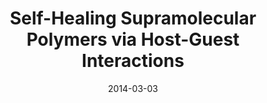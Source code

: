 ---
title: "Self-Healing Supramolecular Polymers via Host-Guest Interactions"
collection: publications
category: manuscripts
permalink: /publications/Publications-2014-COC
excerpt: "<p style='text-align:justify'>Self-healing or self-repairing materials are ‘smart materials’ that repair damage caused by mechanical force and are a key development of 21st century materials chemistry and engineering. In this review we describe a few excellent examples of self-healing supramolecular polymers based on host-guest interactions and discuss their advantages and versatility.</p><img src='/images/GA/Publications-2014-COC.jpg' style='width: 400px; border-radius: 20px; display: block; margin: 0 auto;'>"
date: 2014-03-03
venue: 'Current Organic Chemistry'
slidesurl: https://doi.org/10.2174/1385272819666140514005435
paperurl: /files/pdf/Publications-2014-COC.pdf
bibtexurl: /files/bib/Publications-2014-COC.bib
citation: 'Liu S.; <em><strong>Gong, W.</strong></em>;Yang X. Self-Healing Supramolecular Polymers via Host-Guest Interactions <em>Current Organic Chemistry</em> <strong>2014</strong>, <em>18</em> (15), 2010 - 2015. https://doi.org/10.2174/1385272819666140514005435.'
---